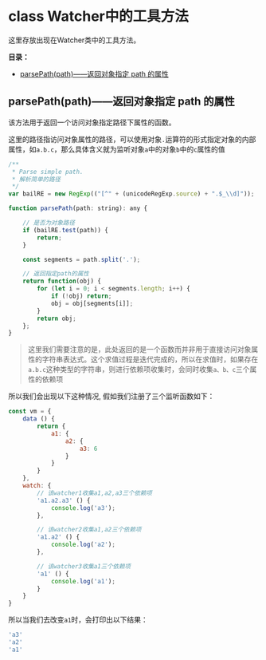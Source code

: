 # class Watcher中的工具方法

这里存放出现在Watcher类中的工具方法。

**目录：**

- [parsePath(path)——返回对象指定 path 的属性](#parsepathpath%e8%bf%94%e5%9b%9e%e5%af%b9%e8%b1%a1%e6%8c%87%e5%ae%9a-path-%e7%9a%84%e5%b1%9e%e6%80%a7)

## parsePath(path)——返回对象指定 path 的属性

该方法用于返回一个访问对象指定路径下属性的函数。

这里的路径指访问对象属性的路径，可以使用对象`.`运算符的形式指定对象的内部属性，如`a.b.c`，那么具体含义就为监听对象`a`中的对象`b`中的`c`属性的值

```js
/**
 * Parse simple path.
 * 解析简单的路径
 */
var bailRE = new RegExp(("[^" + (unicodeRegExp.source) + ".$_\\d]"));

function parsePath(path: string): any {

    // 是否为对象路径
    if (bailRE.test(path)) {
        return;
    }

    const segments = path.split('.');

    // 返回指定path的属性
    return function(obj) {
        for (let i = 0; i < segments.length; i++) {
            if (!obj) return;
            obj = obj[segments[i]];
        }
        return obj;
    };
}
```

>这里我们需要注意的是，此处返回的是一个函数而并非用于直接访问对象属性的字符串表达式。这个求值过程是迭代完成的，所以在求值时，如果存在`a.b.c`这种类型的字符串，则进行依赖项收集时，会同时收集`a、b、c`三个属性的依赖项

所以我们会出现以下这种情况, 假如我们注册了三个监听函数如下：

```js
const vm = {
    data () {
        return {
            a1: {
                a2: {
                    a3: 6
                }
            }
        }
    },
    watch: {
        // 该watcher1收集a1,a2,a3三个依赖项
        'a1.a2.a3' () {
            console.log('a3');
        },

        // 该watcher2收集a1,a2三个依赖项
        'a1.a2' () {
            console.log('a2');
        },

        // 该watcher3收集a1三个依赖项
        'a1' () {
            console.log('a1');
        }
    }
}
```

所以当我们去改变`a1`时，会打印出以下结果：

```js
'a3'
'a2'
'a1'
```
